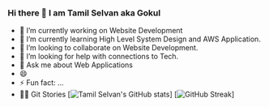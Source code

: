 ### Hi there 👋 I am Tamil Selvan aka Gokul

- 🔭 I’m currently working on Website Development
- 🌱 I’m currently learning High Level System Design and AWS Application.
- 👯 I’m looking to collaborate on Website Development.
- 🤔 I’m looking for help with connections to Tech.
- 💬 Ask me about Web Applications
- 😄
- ⚡ Fun fact: ...
- 👨‍💻 Git Stories
  [![Tamil Selvan's GitHub stats](https://github-readme-stats.vercel.app/api?username=tamilselvanyes)]
  [![GitHub Streak](https://github-readme-streak-stats.herokuapp.com/?user=tamilselvanyes)]
